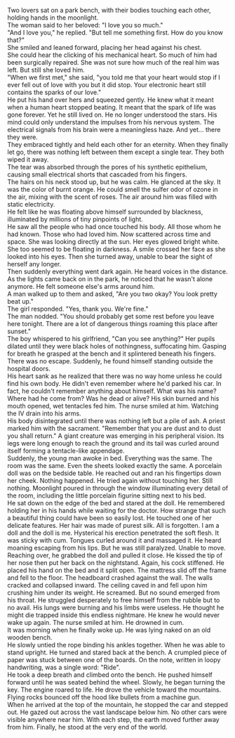 Two lovers sat on a park bench, with their bodies touching each other, holding hands in the moonlight.  
The woman said to her beloved: "I love you so much."  
"And I love you," he replied. "But tell me something first. How do you know that?"  
She smiled and leaned forward, placing her head against his chest.  
She could hear the clicking of his mechanical heart. So much of him had been surgically repaired. She was not sure how much of the real him was left. But still she loved him.  
"When we first met," she said, "you told me that your heart would stop if I ever fell out of love with you but it did stop. Your electronic heart still contains the sparks of our love."  
He put his hand over hers and squeezed gently. He knew what it meant when a human heart stopped beating. It meant that the spark of life was gone forever. Yet he still lived on. He no longer understood the stars. His mind could only understand the impulses from his nervous system. The electrical signals from his brain were a meaningless haze. And yet... there they were.  
They embraced tightly and held each other for an eternity. When they finally let go, there was nothing left between them except a single tear. They both wiped it away.  
The tear was absorbed through the pores of his synthetic epithelium, causing small electrical shorts that cascaded from his fingers.  
The hairs on his neck stood up, but he was calm. He glanced at the sky. It was the color of burnt orange. He could smell the sulfer odor of ozone in the air, mixing with the scent of roses. The air around him was filled with static electricity.  
He felt like he was floating above himself surrounded by blackness, illuminated by millions of tiny pinpoints of light.  
He saw all the people who had once touched his body. All those whom he had known. Those who had loved him. Now scattered across time and space. She was looking directly at the sun. Her eyes glowed bright white. She too seemed to be floating in darkness. A smile crossed her face as she looked into his eyes. Then she turned away, unable to bear the sight of herself any longer.  
Then suddenly everything went dark again. He heard voices in the distance. As the lights came back on in the park, he noticed that he wasn't alone anymore. He felt someone else's arms around him.  
A man walked up to them and asked, "Are you two okay? You look pretty beat up."  
The girl responded. "Yes, thank you. We're fine."  
The man nodded. "You should probably get some rest before you leave here tonight. There are a lot of dangerous things roaming this place after sunset."  
The boy whispered to his girlfriend, "Can you see anything?" Her pupils dilated until they were black holes of nothingness, suffocating him. Gasping for breath he grasped at the bench and it splintered beneath his fingers. There was no escape. Suddenly, he found himself standing outside the hospital doors.  
His heart sank as he realized that there was no way home unless he could find his own body. He didn't even remember where he'd parked his car. In fact, he couldn't remember anything about himself. What was his name? Where had he come from? Was he dead or alive? His skin burned and his mouth opened, wet tentacles fed him. The nurse smiled at him. Watching the IV drain into his arms.  
His body disintegrated until there was nothing left but a pile of ash. A priest marked him with the sacrament. "Remember that you are dust and to dust you shall return." A giant creature was emerging in his peripheral vision. Its legs were long enough to reach the ground and its tail was curled around itself forming a tentacle-like appendage.  
Suddenly, the young man awoke in bed. Everything was the same. The room was the same. Even the sheets looked exactly the same. A porcelain doll was on the bedside table. He reached out and ran his fingertips down her cheek. Nothing happened. He tried again without touching her. Still nothing. Moonlight poured in through the window illuminating every detail of the room, including the little porcelain figurine sitting next to his bed.  
He sat down on the edge of the bed and stared at the doll. He remembered holding her in his hands while waiting for the doctor. How strange that such a beautiful thing could have been so easily lost. He touched one of her delicate features. Her hair was made of purest silk. All is forgotten. I am a doll and the doll is me. Hysterical his erection penetrated the soft flesh. It was sticky with cum. Tongues curled around it and massaged it. He heard moaning escaping from his lips. But he was still paralyzed. Unable to move.  
Reaching over, he grabbed the doll and pulled it close. He kissed the tip of her nose then put her back on the nightstand. Again, his cock stiffened. He placed his hand on the bed and it split open. The mattress slid off the frame and fell to the floor. The headboard crashed against the wall. The walls cracked and collapsed inward. The ceiling caved in and fell upon him crushing him under its weight. He screamed. But no sound emerged from his throat. He struggled desperately to free himself from the rubble but to no avail. His lungs were burning and his limbs were useless. He thought he might die trapped inside this endless nightmare. He knew he would never wake up again. The nurse smiled at him. He drowned in cum.  
It was morning when he finally woke up. He was lying naked on an old wooden bench.  
He slowly untied the rope binding his ankles together. When he was able to stand upright. He turned and stared back at the bench. A crumpled piece of paper was stuck between one of the boards. On the note, written in loopy handwriting, was a single word: "Ride".  
He took a deep breath and climbed onto the bench. He pushed himself forward until he was seated behind the wheel. Slowly, he began turning the key. The engine roared to life. He drove the vehicle toward the mountains. Flying rocks bounced off the hood like bullets from a machine gun.  
When he arrived at the top of the mountain, he stopped the car and stepped out. He gazed out across the vast landscape below him. No other cars were visible anywhere near him. With each step, the earth moved further away from him. Finally, he stood at the very end of the world.